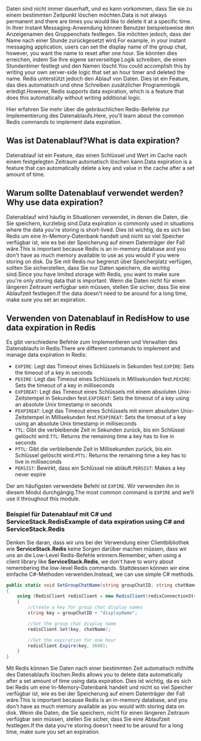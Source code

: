 <span data-ttu-id="6098f-101">Daten sind nicht immer dauerhaft, und es kann vorkommen, dass Sie sie zu einem bestimmten Zeitpunkt löschen möchten.</span><span class="sxs-lookup"><span data-stu-id="6098f-101">Data is not always permanent and there are times you would like to delete it at a specific time.</span></span> <span data-ttu-id="6098f-102">In Ihrer Instant Messaging-Anwendung können Benutzer beispielsweise den Anzeigenamen des Gruppenchats festlegen. Sie möchten jedoch, dass der Name nach einer Stunde zurückgesetzt wird.</span><span class="sxs-lookup"><span data-stu-id="6098f-102">For example, in your instant messaging application, users can set the display name of the group chat, however, you want the name to reset after one hour.</span></span> <span data-ttu-id="6098f-103">Sie könnten dies erreichen, indem Sie Ihre eigene serverseitige Logik schreiben, die einen Stundentimer festlegt und den Namen löscht.</span><span class="sxs-lookup"><span data-stu-id="6098f-103">You could accomplish this by writing your own server-side logic that set an hour timer and deleted the name.</span></span> <span data-ttu-id="6098f-104">Redis unterstützt jedoch den Ablauf von Daten. Dies ist ein Feature, das dies automatisch und ohne Schreiben zusätzlicher Programmlogik erledigt.</span><span class="sxs-lookup"><span data-stu-id="6098f-104">However, Redis supports data expiration, which is a feature that does this automatically without writing additional logic.</span></span>

<span data-ttu-id="6098f-105">Hier erfahren Sie mehr über die gebräuchlichen Redis-Befehle zur Implementierung des Datenablaufs.</span><span class="sxs-lookup"><span data-stu-id="6098f-105">Here, you'll learn about the common Redis commands to implement data expiration.</span></span>

## <a name="what-is-data-expiration"></a><span data-ttu-id="6098f-106">Was ist Datenablauf?</span><span class="sxs-lookup"><span data-stu-id="6098f-106">What is data expiration?</span></span>

<span data-ttu-id="6098f-107">Datenablauf ist ein Feature, das einen Schlüssel und Wert im Cache nach einem festgelegten Zeitraum automatisch löschen kann.</span><span class="sxs-lookup"><span data-stu-id="6098f-107">Data expiration is a feature that can automatically delete a key and value in the cache after a set amount of time.</span></span>

## <a name="why-use-data-expiration"></a><span data-ttu-id="6098f-108">Warum sollte Datenablauf verwendet werden?</span><span class="sxs-lookup"><span data-stu-id="6098f-108">Why use data expiration?</span></span>

<span data-ttu-id="6098f-109">Datenablauf wird häufig in Situationen verwendet, in denen die Daten, die Sie speichern, kurzlebig sind.</span><span class="sxs-lookup"><span data-stu-id="6098f-109">Data expiration is commonly used in situations where the data you're storing is short-lived.</span></span>  <span data-ttu-id="6098f-110">Dies ist wichtig, da es sich bei Redis um eine In-Memory-Datenbank handelt und nicht so viel Speicher verfügbar ist, wie es bei der Speicherung auf einem Datenträger der Fall wäre.</span><span class="sxs-lookup"><span data-stu-id="6098f-110">This is important because Redis is an in-memory database and you don't have as much memory available to use as you would if you were storing on disk.</span></span> <span data-ttu-id="6098f-111">Da Sie mit Redis nur begrenzt über Speicherplatz verfügen, sollten Sie sicherstellen, dass Sie nur Daten speichern, die wichtig sind.</span><span class="sxs-lookup"><span data-stu-id="6098f-111">Since you have limited storage with Redis, you want to make sure you're only storing data that is important.</span></span> <span data-ttu-id="6098f-112">Wenn die Daten nicht für einen längeren Zeitraum verfügbar sein müssen, stellen Sie sicher, dass Sie eine Ablaufzeit festlegen.</span><span class="sxs-lookup"><span data-stu-id="6098f-112">If the data doesn't need to be around for a long time, make sure you set an expiration.</span></span>

## <a name="how-to-use-data-expiration-in-redis"></a><span data-ttu-id="6098f-113">Verwenden von Datenablauf in Redis</span><span class="sxs-lookup"><span data-stu-id="6098f-113">How to use data expiration in Redis</span></span>

<span data-ttu-id="6098f-114">Es gibt verschiedene Befehle zum Implementieren und Verwalten des Datenablaufs in Redis:</span><span class="sxs-lookup"><span data-stu-id="6098f-114">There are different commands to implement and manage data expiration in Redis:</span></span>

- <span data-ttu-id="6098f-115">`EXPIRE`: Legt das Timeout eines Schlüssels in Sekunden fest.</span><span class="sxs-lookup"><span data-stu-id="6098f-115">`EXPIRE`: Sets the timeout of a key in seconds</span></span>
- <span data-ttu-id="6098f-116">`PEXIRE`: Legt das Timeout eines Schlüssels in Millisekunden fest.</span><span class="sxs-lookup"><span data-stu-id="6098f-116">`PEXIRE`: Sets the timeout of a key in milliseconds</span></span>
- <span data-ttu-id="6098f-117">`EXPIREAT`: Legt das Timeout eines Schlüssels mit einem absoluten Unix-Zeitstempel in Sekunden fest.</span><span class="sxs-lookup"><span data-stu-id="6098f-117">`EXPIREAT`: Sets the timeout of a key using an absolute Unix timestamp in seconds</span></span>
- <span data-ttu-id="6098f-118">`PEXPIREAT`: Legt das Timeout eines Schlüssels mit einem absoluten Unix-Zeitstempel in Millisekunden fest.</span><span class="sxs-lookup"><span data-stu-id="6098f-118">`PEXPIREAT`: Sets the timeout of a key using an absolute Unix timestamp in milliseconds</span></span>
- <span data-ttu-id="6098f-119">`TTL`: Gibt die verbleibende Zeit in Sekunden zurück, bis ein Schlüssel gelöscht wird.</span><span class="sxs-lookup"><span data-stu-id="6098f-119">`TTL`: Returns the remaining time a key has to live in seconds</span></span>
- <span data-ttu-id="6098f-120">`PTTL`: Gibt die verbleibende Zeit in Millisekunden zurück, bis ein Schlüssel gelöscht wird.</span><span class="sxs-lookup"><span data-stu-id="6098f-120">`PTTL`: Returns the remaining time a key has to live in milliseconds</span></span>
- <span data-ttu-id="6098f-121">`PERSIST`: Bewirkt, dass ein Schlüssel nie abläuft.</span><span class="sxs-lookup"><span data-stu-id="6098f-121">`PERSIST`: Makes a key never expire</span></span>

<span data-ttu-id="6098f-122">Der am häufigsten verwendete Befehl ist `EXPIRE`. Wir verwenden ihn in diesem Modul durchgängig.</span><span class="sxs-lookup"><span data-stu-id="6098f-122">The most common command is `EXPIRE` and we'll use it throughout this module.</span></span>

### <a name="example-of-data-expiration-using-c-and-servicestackredis"></a><span data-ttu-id="6098f-123">Beispiel für Datenablauf mit C# und ServiceStack.Redis</span><span class="sxs-lookup"><span data-stu-id="6098f-123">Example of data expiration using C# and ServiceStack.Redis</span></span>

<span data-ttu-id="6098f-124">Denken Sie daran, dass wir uns bei der Verwendung einer Clientbibliothek wie **ServiceStack.Redis** keine Sorgen darüber machen müssen, dass wir uns an die Low-Level Redis-Befehle erinnern.</span><span class="sxs-lookup"><span data-stu-id="6098f-124">Remember, when using a client library like **ServiceStack.Redis**, we don't have to worry about remembering the low-level Redis commands.</span></span> <span data-ttu-id="6098f-125">Stattdessen können wir eine einfache C#-Methoden verwenden.</span><span class="sxs-lookup"><span data-stu-id="6098f-125">Instead, we can use simple C# methods.</span></span>

```csharp
public static void SetGroupChatName(string groupChatID, string chatName)
{
    using (RedisClient redisClient = new RedisClient(redisConnectionString))
    {
        //Create a key for group chat display names
        string key = groupChatID + "displayName";

        //Set the group chat display name
        redisClient.Set(key, chatName);

        //Set the expiration for one hour
        redisClient.Expire(key, 3600);
    }
}
```

<span data-ttu-id="6098f-126">Mit Redis können Sie Daten nach einer bestimmten Zeit automatisch mithilfe des Datenablaufs löschen.</span><span class="sxs-lookup"><span data-stu-id="6098f-126">Redis allows you to delete data automatically after a set amount of time using data expiration.</span></span> <span data-ttu-id="6098f-127">Dies ist wichtig, da es sich bei Redis um eine In-Memory-Datenbank handelt und nicht so viel Speicher verfügbar ist, wie es bei der Speicherung auf einem Datenträger der Fall wäre.</span><span class="sxs-lookup"><span data-stu-id="6098f-127">This is important because Redis is an in-memory database, and you don't have as much memory available as you would with storing data on disk.</span></span> <span data-ttu-id="6098f-128">Wenn die Daten, die Sie speichern, nicht für einen längeren Zeitraum verfügbar sein müssen, stellen Sie sicher, dass Sie eine Ablaufzeit festlegen.</span><span class="sxs-lookup"><span data-stu-id="6098f-128">If the data you're storing doesn't need to be around for a long time, make sure you set an expiration.</span></span>
